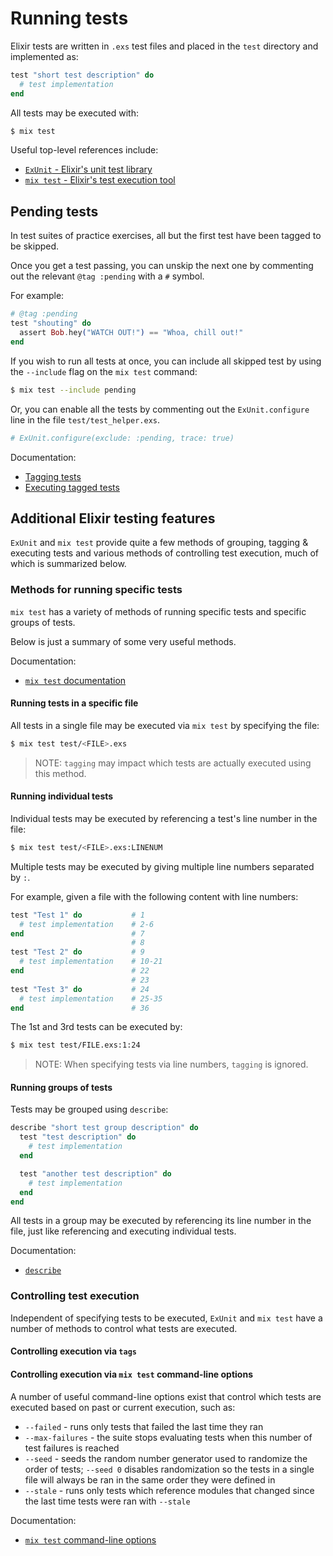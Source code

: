 # Running tests

Elixir tests are written in `.exs` test files and placed in the `test` directory and implemented
as:

```elixir
test "short test description" do
  # test implementation
end
```

All tests may be executed with:

```bash
$ mix test
```

Useful top-level references include:

* [`ExUnit` - Elixir's unit test library](https://hexdocs.pm/ex_unit/ExUnit.html)
* [`mix test` - Elixir's test execution tool](https://hexdocs.pm/mix/Mix.Tasks.Test.html)

## Pending tests

In test suites of practice exercises, all but the first test have been tagged to be skipped.

Once you get a test passing, you can unskip the next one by commenting out the relevant `@tag :pending` with a `#` symbol.

For example:

```elixir
# @tag :pending
test "shouting" do
  assert Bob.hey("WATCH OUT!") == "Whoa, chill out!"
end
```

If you wish to run all tests at once, you can include all skipped test by using the `--include` flag on the `mix test` command:

```bash
$ mix test --include pending
```

Or, you can enable all the tests by commenting out the `ExUnit.configure` line in the file `test/test_helper.exs`.

```elixir
# ExUnit.configure(exclude: :pending, trace: true)
```

Documentation:

* [Tagging tests](https://hexdocs.pm/ex_unit/ExUnit.Case.html#module-tags)
* [Executing tagged tests](https://hexdocs.pm/mix/Mix.Tasks.Test.html#module-filters)

## Additional Elixir testing features

`ExUnit` and `mix test` provide quite a few methods of grouping, tagging & executing
tests and various methods of controlling test execution, much of which is summarized
below.

### Methods for running specific tests

`mix test` has a variety of methods of running specific tests and specific groups of tests.

Below is just a summary of some very useful methods.

Documentation:

* [`mix test` documentation](https://hexdocs.pm/mix/Mix.Tasks.Test.html)

#### Running tests in a specific file

All tests in a single file may be executed via `mix test` by specifying the file:

```bash
$ mix test test/<FILE>.exs
```

> NOTE: `tagging` may impact which tests are actually executed using this method.

#### Running individual tests

Individual tests may be executed by referencing a test's line number in the file:

```bash
$ mix test test/<FILE>.exs:LINENUM
```

Multiple tests may be executed by giving multiple line numbers separated by `:`.

For example, given a file with the following content with line numbers:

```elixir
test "Test 1" do           # 1
  # test implementation    # 2-6
end                        # 7
                           # 8
test "Test 2" do           # 9
  # test implementation    # 10-21
end                        # 22
                           # 23
test "Test 3" do           # 24
  # test implementation    # 25-35
end                        # 36
```

The 1st and 3rd tests can be executed by:

```bash
$ mix test test/FILE.exs:1:24
```

> NOTE: When specifying tests via line numbers, `tagging` is ignored.

#### Running groups of tests

Tests may be grouped using `describe`:

```elixir
describe "short test group description" do
  test "test description" do
    # test implementation
  end

  test "another test description" do
    # test implementation
  end
end
```

All tests in a group may be executed by referencing its line number in the file,
just like referencing and executing individual tests.

Documentation:

* [`describe`](https://hexdocs.pm/ex_unit/ExUnit.Case.html#describe/2)

### Controlling test execution

Independent of specifying tests to be executed, `ExUnit` and `mix test` have a number
of methods to control what tests are executed.

#### Controlling execution via `tags`

#### Controlling execution via `mix test` command-line options

A number of useful command-line options exist that control which tests are executed
based on past or current execution, such as:

* `--failed` - runs only tests that failed the last time they ran
* `--max-failures` - the suite stops evaluating tests when this number of test failures
is reached
* `--seed` - seeds the random number generator used to randomize the order of tests;
`--seed 0` disables randomization so the tests in a single file will always be ran
in the same order they were defined in
* `--stale` - runs only tests which reference modules that changed since the last
time tests were ran with `--stale`

Documentation:

* [`mix test` command-line options](https://hexdocs.pm/mix/Mix.Tasks.Test.html#module-command-line-options)
